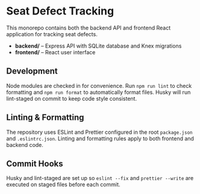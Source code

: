 # Seat Defect Tracking

This monorepo contains both the backend API and frontend React application for tracking seat defects.

- **backend/** – Express API with SQLite database and Knex migrations
- **frontend/** – React user interface

## Development

Node modules are checked in for convenience. Run `npm run lint` to check formatting and `npm run format` to automatically format files. Husky will run lint-staged on commit to keep code style consistent.

## Linting & Formatting

The repository uses ESLint and Prettier configured in the root `package.json` and `.eslintrc.json`. Linting and formatting rules apply to both frontend and backend code.

## Commit Hooks

Husky and lint-staged are set up so `eslint --fix` and `prettier --write` are executed on staged files before each commit.

